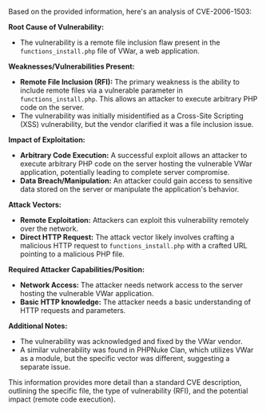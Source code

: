 Based on the provided information, here's an analysis of CVE-2006-1503:

**Root Cause of Vulnerability:**
- The vulnerability is a remote file inclusion flaw present in the `functions_install.php` file of VWar, a web application.

**Weaknesses/Vulnerabilities Present:**
- **Remote File Inclusion (RFI):** The primary weakness is the ability to include remote files via a vulnerable parameter in `functions_install.php`. This allows an attacker to execute arbitrary PHP code on the server.
- The vulnerability was initially misidentified as a Cross-Site Scripting (XSS) vulnerability, but the vendor clarified it was a file inclusion issue.

**Impact of Exploitation:**
- **Arbitrary Code Execution:** A successful exploit allows an attacker to execute arbitrary PHP code on the server hosting the vulnerable VWar application, potentially leading to complete server compromise.
- **Data Breach/Manipulation:** An attacker could gain access to sensitive data stored on the server or manipulate the application's behavior.

**Attack Vectors:**
- **Remote Exploitation:** Attackers can exploit this vulnerability remotely over the network.
- **Direct HTTP Request:** The attack vector likely involves crafting a malicious HTTP request to `functions_install.php` with a crafted URL pointing to a malicious PHP file.

**Required Attacker Capabilities/Position:**
- **Network Access:** The attacker needs network access to the server hosting the vulnerable VWar application.
- **Basic HTTP knowledge:**  The attacker needs a basic understanding of HTTP requests and parameters.

**Additional Notes:**
- The vulnerability was acknowledged and fixed by the VWar vendor.
-  A similar vulnerability was found in PHPNuke Clan, which utilizes VWar as a module, but the specific vector was different, suggesting a separate issue.

This information provides more detail than a standard CVE description, outlining the specific file, the type of vulnerability (RFI), and the potential impact (remote code execution).